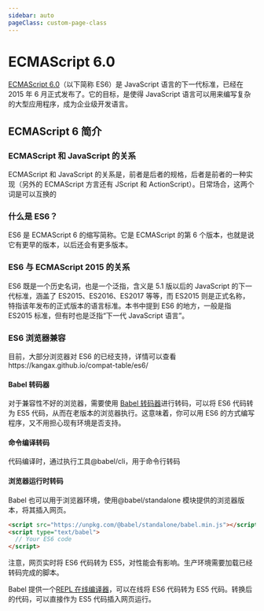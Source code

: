 ```yaml
---
sidebar: auto
pageClass: custom-page-class
---
```


# ECMAScript 6.0

[ECMAScript 6.0](https://es6.ruanyifeng.com/#docs/intro)（以下简称 ES6）是 JavaScript 语言的下一代标准，已经在 2015 年 6 月正式发布了。它的目标，是使得 JavaScript 语言可以用来编写复杂的大型应用程序，成为企业级开发语言。

## ECMAScript 6 简介

### ECMAScript 和 JavaScript 的关系

ECMAScript 和 JavaScript 的关系是，前者是后者的规格，后者是前者的一种实现（另外的 ECMAScript 方言还有 JScript 和 ActionScript）。日常场合，这两个词是可以互换的

### 什么是 ES6？

ES6 是 ECMAScript 6 的缩写简称。它是 ECMAScript 的第 6 个版本，也就是说它有更早的版本，以后还会有更多版本。

### ES6 与 ECMAScript 2015 的关系

ES6 既是一个历史名词，也是一个泛指，含义是 5.1 版以后的 JavaScript 的下一代标准，涵盖了 ES2015、ES2016、ES2017 等等，而 ES2015 则是正式名称，特指该年发布的正式版本的语言标准。本书中提到 ES6 的地方，一般是指 ES2015 标准，但有时也是泛指“下一代 JavaScript 语言”。

### ES6 浏览器兼容

目前，大部分浏览器对 ES6 的已经支持，详情可以查看https://kangax.github.io/compat-table/es6/

#### Babel 转码器

对于兼容性不好的浏览器，需要使用 [Babel 转码器](https://es6.ruanyifeng.com/#docs/intro#Babel-%E8%BD%AC%E7%A0%81%E5%99%A8)进行转码，可以将 ES6 代码转为 ES5 代码，从而在老版本的浏览器执行。这意味着，你可以用 ES6 的方式编写程序，又不用担心现有环境是否支持。

#### 命令编译转码

代码编译时，通过执行工具@babel/cli，用于命令行转码

#### 浏览器运行时转码

Babel 也可以用于浏览器环境，使用@babel/standalone 模块提供的浏览器版本，将其插入网页。

```html
<script src="https://unpkg.com/@babel/standalone/babel.min.js"></script>
<script type="text/babel">
  // Your ES6 code
</script>
```

注意，网页实时将 ES6 代码转为 ES5，对性能会有影响。生产环境需要加载已经转码完成的脚本。

Babel 提供一个[REPL 在线编译器](https://babeljs.io/repl/)，可以在线将 ES6 代码转为 ES5 代码。转换后的代码，可以直接作为 ES5 代码插入网页运行。
